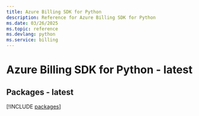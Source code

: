 ```yaml
---
title: Azure Billing SDK for Python
description: Reference for Azure Billing SDK for Python
ms.date: 03/26/2025
ms.topic: reference
ms.devlang: python
ms.service: billing
---
```

# Azure Billing SDK for Python - latest
## Packages - latest
[!INCLUDE [packages](billing-index.md)]